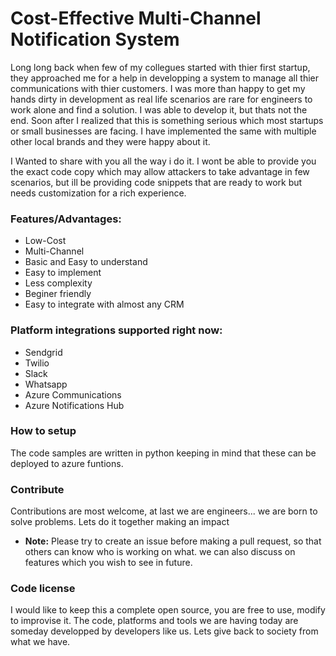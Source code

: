 # Cost-Effective Multi-Channel Notification System

Long long back when few of my collegues started with thier first startup, they approached me for a help in developping a system to manage all thier communications with thier customers. I was more than happy to get my hands dirty in development as real life scenarios are rare for engineers to work alone and find a solution. I was able to develop it, but thats not the end. Soon after I realized that this is something serious which most startups or small businesses are facing. I have implemented the same with multiple other local brands and they were happy about it.

I Wanted to share with you all the way i do it. I wont be able to provide you the exact code copy which may allow attackers to take advantage in few scenarios, but ill be providing code snippets that are ready to work but needs customization for a rich experience.


### Features/Advantages:
- Low-Cost
- Multi-Channel
- Basic and Easy to understand
- Easy to implement
- Less complexity
- Beginer friendly
- Easy to integrate with almost any CRM

### Platform integrations supported right now:
- Sendgrid
- Twilio
- Slack
- Whatsapp
- Azure Communications
- Azure Notifications Hub

### How to setup
The code samples are written in python keeping in mind that these can be deployed to azure funtions.

### Contribute
Contributions are most welcome, at last we are engineers... we are born to solve problems. Lets do it together making an impact
- **Note:** Please try to create an issue before making a pull request, so that others can know who is working on what. we can also discuss on features which you wish to see in future.

### Code license
I would like to keep this a complete open source, you are free to use, modify to improvise it. The code, platforms and tools we are having today are someday developped by developers like us. Lets give back to society from what we have.
